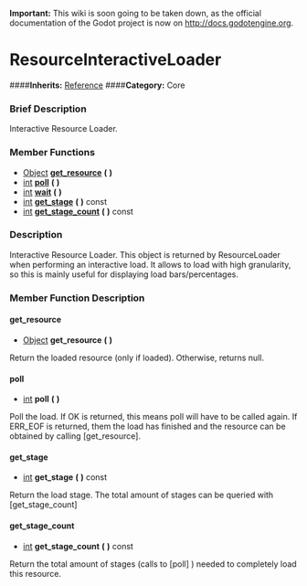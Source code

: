 **Important:** This wiki is soon going to be taken down, as the official documentation of the Godot project is now on http://docs.godotengine.org.

#  ResourceInteractiveLoader  
####**Inherits:** [Reference](class_reference)
####**Category:** Core

###  Brief Description  
Interactive Resource Loader.

###  Member Functions 
  * [Object](class_object)  **[get&#95;resource](#get_resource)**  **(** **)**
  * [int](class_int)  **[poll](#poll)**  **(** **)**
  * [int](class_int)  **[wait](#wait)**  **(** **)**
  * [int](class_int)  **[get&#95;stage](#get_stage)**  **(** **)** const
  * [int](class_int)  **[get&#95;stage&#95;count](#get_stage_count)**  **(** **)** const

###  Description  
Interactive Resource Loader. This object is returned by ResourceLoader when performing an interactive load. It allows to load with high granularity, so this is mainly useful for displaying load bars/percentages.

###  Member Function Description  

#### <a name="get_resource">get_resource</a>
  * [Object](class_object)  **get&#95;resource**  **(** **)**

Return the loaded resource (only if loaded). Otherwise, returns null.

#### <a name="poll">poll</a>
  * [int](class_int)  **poll**  **(** **)**

Poll the load. If OK is returned, this means poll will have to be called again. If ERR_EOF is returned, them the load has finished and the resource can be obtained by calling [get_resource].

#### <a name="get_stage">get_stage</a>
  * [int](class_int)  **get&#95;stage**  **(** **)** const

Return the load stage. The total amount of stages can be queried with [get_stage_count]

#### <a name="get_stage_count">get_stage_count</a>
  * [int](class_int)  **get&#95;stage&#95;count**  **(** **)** const

Return the total amount of stages (calls to [poll] ) needed to completely load this resource.
